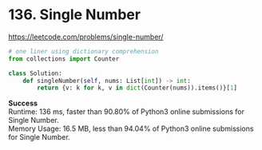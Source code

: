 # 136. Single Number

https://leetcode.com/problems/single-number/

```python
# one liner using dictionary comprehension
from collections import Counter

class Solution:
    def singleNumber(self, nums: List[int]) -> int:
        return {v: k for k, v in dict(Counter(nums)).items()}[1]
```

**Success**\
Runtime: 136 ms, faster than 90.80% of Python3 online submissions for Single Number.\
Memory Usage: 16.5 MB, less than 94.04% of Python3 online submissions for Single Number.
